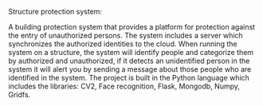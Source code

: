 Structure protection system:

A building protection system that provides a platform for protection against the entry of unauthorized persons.
The system includes a server which synchronizes the authorized identities to the cloud.
When running the system on a structure, the system will identify people and categorize them by authorized and unauthorized, if it detects an unidentified person in the system it will alert you by sending a message about those people who are identified in the system.
The project is built in the Python language which includes the libraries:
CV2, Face recognition, Flask, Mongodb, Numpy, Gridfs.
